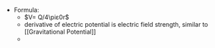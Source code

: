 
- Formula:
	- $V= Q/4\piε0r$ 
	- derivative of electric potential is electric field strength, similar to [[Gravitational Potential]]
	- 